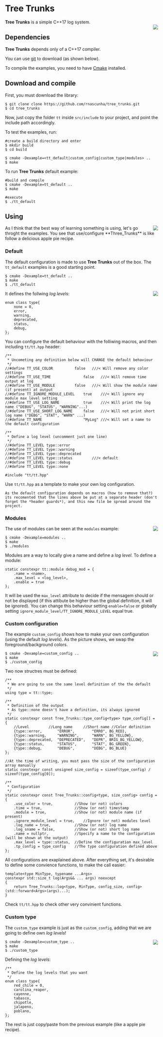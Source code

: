 # Tree Trunks

**Tree Trunks** is a simple C++17 log system.  
<img align="right" src="docs/img/tree_trunks.png">
 
 
## Dependencies

**Tree Trunks** depends only of a C++17 compiler.

You can use [git](https://git-scm.com/) to download (as shown below).

To compile the examples, you need to have [Cmake](https://cmake.org/) installed. 

## Download and compile

First, you must download the library:

```
$ git clone clone https://github.com/rnascunha/tree_trunks.git
$ cd tree_trunks
```

Now, just copy the folder `tt` inside `src/include` to your project, and point the include path accordingly.

To test the examples, run:

```
#create a build directory and enter
$ mkdir build
$ cd build

$ cmake -Dexample=<tt_default|custom_config|custom_type|modules> ..
$ make
```

To run **Tree Trunks** default example:

```
#build and compile
$ cmake -Dexample=tt_default ..
$ make

#execute
$ ./tt_default
```

## Using

<img align="right" src="docs/img/apple_pie.png">
As I think that the best way of learning something is using, let's go throght the examples. You see that use/configure **Three_Trunks** is like follow a delicious apple pie recipe.

### Default

The default configuration is made to use **Tree Trunks** out of the box. The `tt_default` examples is a good starting point.

```
$ cmake -Dexample=tt_default ..
$ make
$ ./tt_default
```
<img align="right" src="docs/img/tt_default.png">

It defines the follwing *log levels*:

```
enum class type{
	none = 0,
	error,
	warning,
	deprecated,
	status,
	debug,
};
```
You can configure the default behaviour with the folliwing macros, and then including `tt/tt.hpp` header:

```
/**
 * Uncometing any definition below will CHANGE the default behaviour
 */
//#define TT_USE_COLOR 			false	///< Will remove any color settings
//#define TT_USE_TIME				false	///< Will remove time output at log
//#define TT_USE_MODULE			false	///< Will show the module name (if present) at output
//#define TT_IGNORE_MODULE_LEVEL	true	///< Will ignore any module max level setting
//#define TT_USE_LOG_NAME			true	///< Will print the log name ("DEBUG", "STATUS", "WARNING"...)
//#define TT_USE_SHORT_LOG_NAME		false	///< Will not print short log name ("DEBG", "STAT", "WARN" ...)
//#define TT_NAME					"MyLog"	///< Will set a name to the default configuration

/**
 * Define a log level (uncomment just one line)
 */
//#define TT_LEVEL type::error
//#define TT_LEVEL type::warning
//#define TT_LEVEL type::deprecated
//#define TT_LEVEL type::status			///< default
//#define TT_LEVEL type::debug
//#define TT_LEVEL type::none

#include "tt/tt.hpp"
```
Use `tt/tt.hpp` as a template to make your own log configuration.

	As the default configuration depends on macros (how to remove that?) its recomented that the lines above be put at a separate header (don't forget the *header guards*), and this new file be spread around the project.
 
### Modules

The use of modules can be seen at the `modules` example:
<img align="right" src="docs/img/modules.png">

```
$ cmake -Dexample=modules ..
$ make
$ ./modules
```
Modules are a way to locally give a name and define a *log level*. To define a module:

```
static constexpr tt::module debug_mod = {
	.name = <name>,
	.max_level = <log_level>,
	.enable = true
};
```
It will be used the `max_level` attribute to decide if the mensagem should or not be displayed (if this attibute be higher than the global definition, it will be ignored). You can change this behaviour setting `enable=false` or globally setting `ignore_module_level/TT_IGNORE_MODULE_LEVEL` equal true.

### Custom configuration

The example `custom_config` shows how to make your own configuration (using the default *log levels*). As the picture shows, we swap the foreground/background colors.

<img align="right" src="docs/img/custom_config.png">

```
$ cmake -Dexample=custom_config ..
$ make
$ ./custom_config
```
Two now structres must be defined:

```
/**
 * We are going to use the same level definition of the the default
 */
using type = tt::type;

/**
 * Definition of the output
 * As type::none doesn't have a definition, its always ignored
 */
static constexpr const Tree_Trunks::type_config<type> type_config[] = {
	//Level			//Long name		//Short name //Color definition
	{type::error, 		"ERROR", 		"ERRO",	BG_RED},
	{type::warning,		"WARNING", 		"WARN",	BG_YELLOW},
	{type::deprecated, 	"DEPRECATED", 	"DEPR",	BRIG_BG_YELLOW},
	{type::status, 		"STATUS", 		"STAT", BG_GREEN},
	{type::debug, 		"DEBUG", 		"DEBG",	BG_BLUE}
};

//At the time of writing, you must pass the size of the configuration array manually
static constexpr const unsigned size_config = sizeof(type_config) / sizeof(type_config[0]);

/**
 * Configuration
 */
static constexpr const Tree_Trunks::config<type, size_config> config = {
	.use_color = true,			//Show (or not) colors
	.time = true,				//Show (or not) timestamp
	.module = true,				//Show (or not) module name (if present)
	.ignore_module_level = true,	//Ignore (or not) modules level
	.log_name = true,			//Show (or not) log name
	.log_sname = false,			//Show (or not) short log name
	.name = nullptr,			//Specify a name to the configuration (will be shown at the output)
	.max_level = type::status,	//Define the configuration max_level
	.tp_config = type_config	//The type configuration defined above
};
```
All configurations are exaplained above. After everything set, it's desirable to define some convience functions,
to make the call easier:

```
template<type MinType, typename ...Args>
constexpr std::size_t log(Args&& ... args) noexcept
{
	return Tree_Trunks::log<type, MinType, config_size, config>(std::forward<Args>(args)...);
}
```
Check `tt/tt.hpp` to check other very convinient functions.

### Custom type

The `custom_type` example is just as the `custom_config`, adding that we are going to define own *log levels*!

<img align="right" src="docs/img/custom_type.png">

```
$ cmake -Dexample=custom_type ..
$ make
$ ./custom_type
```

Defining the *log levels*:

```
/**
 * Define the log levels that you want
 */
enum class type{
	red_chile = 0,
	carolina_reaper,
	cayenne,
	tabasco,
	chipotle,
	jalapeno,
	poblano,
};
```

The rest is just copy/paste from the previous example (like a apple pie recipe).
 